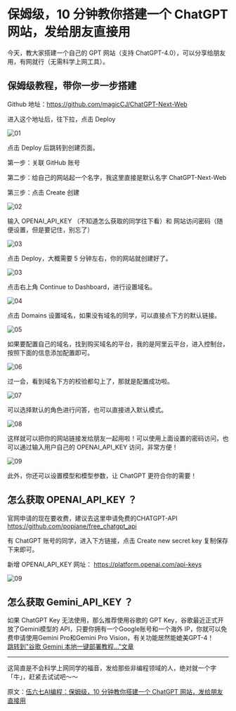 
# 保姆级，10 分钟教你搭建一个 ChatGPT 网站，发给朋友直接用

今天，教大家搭建一个自己的 GPT 网站（支持 ChatGPT-4.0），可以分享给朋友用，有网就行（无需科学上网工具）。

## 保姆级教程，带你一步一步搭建

Github 地址：https://github.com/magicCJ/ChatGPT-Next-Web

进入这个地址后，往下拉，点击 Deploy

![01](https://pic2.zhimg.com/80/v2-62f334c5803039e9e79f2a75bcaa15cd_720w.webp)


点击 Deploy 后跳转到创建页面。

第一步：关联 GitHub 账号

第二步：给自己的网站起一个名字，我这里直接是默认名字 ChatGPT-Next-Web

第三步：点击 Create 创建

![02](https://pic3.zhimg.com/80/v2-ad624106837f7b5afbc9cc04112f9bee_720w.webp)


输入 OPENAI_API_KEY （不知道怎么获取的同学往下看）和 网站访问密码（随便设置，但是要记住，别忘了）

![03](https://pic1.zhimg.com/80/v2-a7282e1eb29ecb7c64292183006ebb44_720w.webp)

点击 Deploy，大概需要 5 分钟左右，你的网站就创建好了。

![03](https://pic4.zhimg.com/80/v2-35e02971fa360ef274c7492805741d9b_720w.webp)

点击右上角 Continue to Dashboard，进行设置域名。

![04](https://pic1.zhimg.com/80/v2-2220eb7b0a6dcc3d779364b50448e30c_720w.webp)

点击 Domains 设置域名，如果没有域名的同学，可以直接点下方的默认链接。

![05](https://pic3.zhimg.com/80/v2-7b4f7fdc81693603752e0e0256392bb2_720w.webp)

如果要配置自己的域名，找到购买域名的平台，我的是阿里云平台，进入控制台，按照下面的信息添加配置即可。

![06](https://pic4.zhimg.com/80/v2-9c9f48f8b6b187b43e53153af38f30b3_720w.webp)

过一会，看到域名下方的校验都勾上了，那就是配置成功啦。

![07](https://pic4.zhimg.com/80/v2-b922114a3edb1abcd3e7ebf7b0165873_720w.webp)

可以选择默认的角色进行问答，也可以直接进入默认模式。

![08](https://pic3.zhimg.com/80/v2-6c1f11449c4c9613f86d0c03cd4710b6_720w.webp)

这样就可以把你的网站链接发给朋友一起用啦！可以使用上面设置的密码访问，也可以通过输入用户自己的 OPENAI_API_KEY 访问，非常方便！

![09](https://pic1.zhimg.com/80/v2-d71b11c1268c5a19c00c970438c102b0_720w.webp)

此外，你还可以设置模型和模型参数，让 ChatGPT 更符合你的需要！

## 怎么获取 OPENAI_API_KEY ？

官网申请的现在要收费，建议去这里申请免费的CHATGPT-API https://github.com/popjane/free_chatgpt_api

有 ChatGPT 账号的同学，进入下方链接，点击 Create new secret key 复制保存下来即可。

新增 OPENAI_API_KEY 网址： https://platform.openai.com/api-keys

![09](https://pic3.zhimg.com/80/v2-6330b5bdb6933232e992234801c91c8e_720w.webp)


## 怎么获取 Gemini_API_KEY ？

如果 ChatGPT Key 无法使用，那么推荐使用谷歌的 GPT Key，谷歌最近正式开放了Gemini模型的 API，只要你拥有一个Google账号和一个海外 IP，你就可以免费申请使用Gemini Pro和Gemini Pro Vision，有关功能居然能媲美GPT-4！
<br/>
[跳转到"谷歌 Gemini 本地一键部署教程..."文章](../ai/google-ai.md#api)

------

这简直是不会科学上网同学的福音，发给那些非编程领域的人，绝对就一个字「牛」，赶紧去试试吧～～

原文：[伍六七AI编程：保姆级，10 分钟教你搭建一个 ChatGPT 网站，发给朋友直接用](https://zhuanlan.zhihu.com/p/670899959)